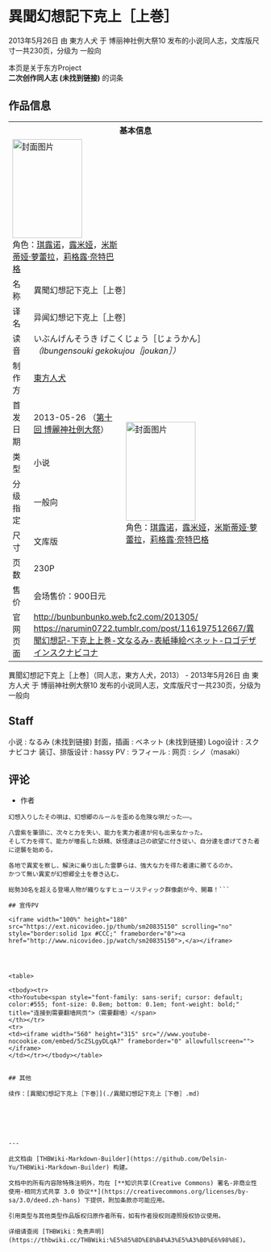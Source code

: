 # 異聞幻想記下克上［上巻］

<!-- source html: G:\repos\THBWiki-Markdown-Builder\THBWikiMarkdown\Temp\main\9\91\ns0%3A%E7%95%B0%E8%81%9E%E5%B9%BB%E6%83%B3%E8%A8%98%E4%B8%8B%E5%85%8B%E4%B8%8A%EF%BC%BB%E4%B8%8A%E5%B7%BB%EF%BC%BD.html -->

2013年5月26日 由 東方人犬 于 博丽神社例大祭10 发布的小说同人志，文库版尺寸一共230页，分级为 一般向

本页是关于东方Project  
 **二次创作同人志 (未找到链接)** 的词条
## 作品信息

<table><tbody><tr><th colspan="3">基本信息</th></tr><tr><td class="cover-artwork-mobile" colspan="2"><a href="./文件-異聞幻想記下克上［上巻］封面.jpg.md" class="image" title="封面图片"><img alt="封面图片" src="https://upload.thwiki.cc/thumb/b/bc/%E7%95%B0%E8%81%9E%E5%B9%BB%E6%83%B3%E8%A8%98%E4%B8%8B%E5%85%8B%E4%B8%8A%EF%BC%BB%E4%B8%8A%E5%B7%BB%EF%BC%BD%E5%B0%81%E9%9D%A2.jpg/138px-%E7%95%B0%E8%81%9E%E5%B9%BB%E6%83%B3%E8%A8%98%E4%B8%8B%E5%85%8B%E4%B8%8A%EF%BC%BB%E4%B8%8A%E5%B7%BB%EF%BC%BD%E5%B0%81%E9%9D%A2.jpg" decoding="async" loading="lazy" width="138" height="196" srcset="https://upload.thwiki.cc/thumb/b/bc/%E7%95%B0%E8%81%9E%E5%B9%BB%E6%83%B3%E8%A8%98%E4%B8%8B%E5%85%8B%E4%B8%8A%EF%BC%BB%E4%B8%8A%E5%B7%BB%EF%BC%BD%E5%B0%81%E9%9D%A2.jpg/207px-%E7%95%B0%E8%81%9E%E5%B9%BB%E6%83%B3%E8%A8%98%E4%B8%8B%E5%85%8B%E4%B8%8A%EF%BC%BB%E4%B8%8A%E5%B7%BB%EF%BC%BD%E5%B0%81%E9%9D%A2.jpg 1.5x, https://upload.thwiki.cc/thumb/b/bc/%E7%95%B0%E8%81%9E%E5%B9%BB%E6%83%B3%E8%A8%98%E4%B8%8B%E5%85%8B%E4%B8%8A%EF%BC%BB%E4%B8%8A%E5%B7%BB%EF%BC%BD%E5%B0%81%E9%9D%A2.jpg/277px-%E7%95%B0%E8%81%9E%E5%B9%BB%E6%83%B3%E8%A8%98%E4%B8%8B%E5%85%8B%E4%B8%8A%EF%BC%BB%E4%B8%8A%E5%B7%BB%EF%BC%BD%E5%B0%81%E9%9D%A2.jpg 2x" data-file-width="1280" data-file-height="1813"></a><div class="cover-char">角色：<a href="./琪露诺.md" title="琪露诺">琪露诺</a>，<a href="./露米娅.md" title="露米娅">露米娅</a>，<a href="./米斯蒂娅·萝蕾拉.md" title="米斯蒂娅·萝蕾拉">米斯蒂娅·萝蕾拉</a>，<a href="./莉格露·奈特巴格.md" title="莉格露·奈特巴格">莉格露·奈特巴格</a></div></td>
</tr><tr><td class="label">名称</td><td colspan="2"> 異聞幻想記下克上［上巻］ </td></tr><tr><td class="label">译名</td><td colspan="2"> 异闻幻想记下克上［上卷］ </td></tr><tr><td class="label">读音</td><td colspan="2"> いぶんげんそうき げこくじょう［じょうかん］ <i>（Ibungensouki gekokujou［joukan］）</i> </td></tr><tr><td class="label">制作方</td><td><a href="./東方人犬.md" title="東方人犬">東方人犬</a></td><td class="cover-artwork" rowspan="7" style="min-width:196px;"><a href="./文件-異聞幻想記下克上［上巻］封面.jpg.md" class="image" title="封面图片"><img alt="封面图片" src="https://upload.thwiki.cc/thumb/b/bc/%E7%95%B0%E8%81%9E%E5%B9%BB%E6%83%B3%E8%A8%98%E4%B8%8B%E5%85%8B%E4%B8%8A%EF%BC%BB%E4%B8%8A%E5%B7%BB%EF%BC%BD%E5%B0%81%E9%9D%A2.jpg/138px-%E7%95%B0%E8%81%9E%E5%B9%BB%E6%83%B3%E8%A8%98%E4%B8%8B%E5%85%8B%E4%B8%8A%EF%BC%BB%E4%B8%8A%E5%B7%BB%EF%BC%BD%E5%B0%81%E9%9D%A2.jpg" decoding="async" loading="lazy" width="138" height="196" srcset="https://upload.thwiki.cc/thumb/b/bc/%E7%95%B0%E8%81%9E%E5%B9%BB%E6%83%B3%E8%A8%98%E4%B8%8B%E5%85%8B%E4%B8%8A%EF%BC%BB%E4%B8%8A%E5%B7%BB%EF%BC%BD%E5%B0%81%E9%9D%A2.jpg/207px-%E7%95%B0%E8%81%9E%E5%B9%BB%E6%83%B3%E8%A8%98%E4%B8%8B%E5%85%8B%E4%B8%8A%EF%BC%BB%E4%B8%8A%E5%B7%BB%EF%BC%BD%E5%B0%81%E9%9D%A2.jpg 1.5x, https://upload.thwiki.cc/thumb/b/bc/%E7%95%B0%E8%81%9E%E5%B9%BB%E6%83%B3%E8%A8%98%E4%B8%8B%E5%85%8B%E4%B8%8A%EF%BC%BB%E4%B8%8A%E5%B7%BB%EF%BC%BD%E5%B0%81%E9%9D%A2.jpg/277px-%E7%95%B0%E8%81%9E%E5%B9%BB%E6%83%B3%E8%A8%98%E4%B8%8B%E5%85%8B%E4%B8%8A%EF%BC%BB%E4%B8%8A%E5%B7%BB%EF%BC%BD%E5%B0%81%E9%9D%A2.jpg 2x" data-file-width="1280" data-file-height="1813"></a><div class="cover-char">角色：<a href="./琪露诺.md" title="琪露诺">琪露诺</a>，<a href="./露米娅.md" title="露米娅">露米娅</a>，<a href="./米斯蒂娅·萝蕾拉.md" title="米斯蒂娅·萝蕾拉">米斯蒂娅·萝蕾拉</a>，<a href="./莉格露·奈特巴格.md" title="莉格露·奈特巴格">莉格露·奈特巴格</a></div></td>
</tr><tr><td class="label">首发日期</td><td>2013-05-26&#160;（<a href="/展会作品列表?e=%E5%8D%9A%E4%B8%BD%E7%A5%9E%E7%A4%BE%E4%BE%8B%E5%A4%A7%E7%A5%AD%2310">第十回 博麗神社例大祭</a>）</td></tr><tr><td class="label">类型</td><td>小说</td></tr><tr><td class="label">分级指定</td><td>一般向</td></tr><tr><td class="label">尺寸</td><td>文库版</td></tr><tr><td class="label">页数</td><td>230P</td></tr><tr><td class="label">售价</td><td>会场售价：900日元</td></tr>
<tr><td class="label">官网页面</td><td colspan="2"><a rel="nofollow" class="external free" href="http://bunbunbunko.web.fc2.com/201305/">http://bunbunbunko.web.fc2.com/201305/</a><br><a rel="nofollow" class="external free" href="https://narumin0722.tumblr.com/post/116197512667/異聞幻想記-下克上上巻-文なるみ-表紙挿絵ベネット-ロゴデザインスクナビコナ">https://narumin0722.tumblr.com/post/116197512667/異聞幻想記-下克上上巻-文なるみ-表紙挿絵ベネット-ロゴデザインスクナビコナ</a></td></tr></tbody></table>

異聞幻想記下克上［上巻］（同人志，東方人犬，2013） - 2013年5月26日 由 東方人犬 于 博丽神社例大祭10 发布的小说同人志，文库版尺寸一共230页，分级为 一般向
## Staff
小说
: なるみ (未找到链接)
封面，插画
: ベネット (未找到链接)
Logo设计
: スクナビコナ
装订、排版设计
: hassy
PV
: ラフィール
: 网页&#160;: シノ（masaki）

## 评论
- 作者

```
幻想入りしたその唄は、幻想郷のルールを歪める危険な唄だった――。

八雲紫を筆頭に、次々と力を失い、能力を実力者達が何も出来なかった。
そして力を得て、能力が増長した妖精、妖怪達は己の欲望に付き従い、自分達を虐げてきた者に逆襲を始める。

各地で異変を察し、解決に乗り出した霊夢らは、強大な力を得た者達に勝てるのか。
かつて無い異変が幻想郷全土を巻き込む。

総勢30名を超える登場人物が織りなすヒューリスティック群像劇が今、開幕！```

## 宣传PV
  
<iframe width="100%" height="180" src="https://ext.nicovideo.jp/thumb/sm20835150" scrolling="no" style="border:solid 1px #CCC;" frameborder="0"><a href="http://www.nicovideo.jp/watch/sm20835150">,</a></iframe>

  


<table>

<tbody><tr>
<th>Youtube<span style="font-family: sans-serif; cursor: default; color:#555; font-size: 0.8em; bottom: 0.1em; font-weight: bold;" title="连接到需要翻墙网页">（需要翻墙）</span>
</th></tr>
<tr>
<td><iframe width="560" height="315" src="//www.youtube-nocookie.com/embed/5cZSLgyDLqA?" frameborder="0" allowfullscreen=""></iframe>
</td></tr></tbody></table>


## 其他
  
续作：[異聞幻想記下克上［下巻］](./異聞幻想記下克上［下巻］.md)
  





---

此文档由 [THBWiki-Markdown-Builder](https://github.com/Delsin-Yu/THBWiki-Markdown-Builder) 构建。

文档中的所有内容除特殊注明外，均在 [**知识共享(Creative Commons) 署名-非商业性使用-相同方式共享 3.0 协议**](https://creativecommons.org/licenses/by-sa/3.0/deed.zh-hans) 下提供，附加条款亦可能应用。

引用类型与其他类型作品版权归原作者所有，如有作者授权则遵照授权协议使用。

详细请查阅 [THBWiki：免责声明](https://thbwiki.cc/THBWiki:%E5%85%8D%E8%B4%A3%E5%A3%B0%E6%98%8E)。

